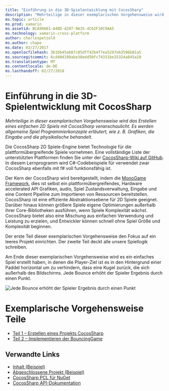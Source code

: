 ```yaml
---
title: "Einführung in die 3D-Spielentwicklung mit CocosSharp"
description: "Mehrteilige in dieser exemplarischen Vorgehensweise wird das Erstellen eines einfachen 2D Spiels mit CocosSharp veranschaulicht. Es werden allgemeine Spiel Programmierkonzepte erläutert, wie z. B. Grafiken, die Eingabe und die physikalische behandelt."
ms.topic: article
ms.prod: xamarin
ms.assetid: BCA99A61-A48D-4207-9A35-4C62F10C9AA5
ms.technology: xamarin-cross-platform
author: charlespetzold
ms.author: chape
ms.date: 03/27/2017
ms.openlocfilehash: 3b1bb45ab87c85dff42b4f7ea5297eb3596b81a5
ms.sourcegitcommit: 6cd40d190abe38edd50fc74331be15324a845a28
ms.translationtype: MT
ms.contentlocale: de-DE
ms.lasthandoff: 02/27/2018
---
```

# <a name="introduction-to-game-development-with-cocossharp"></a>Einführung in die 3D-Spielentwicklung mit CocosSharp

_Mehrteilige in dieser exemplarischen Vorgehensweise wird das Erstellen eines einfachen 2D Spiels mit CocosSharp veranschaulicht. Es werden allgemeine Spiel Programmierkonzepte erläutert, wie z. B. Grafiken, die Eingabe und die physikalische behandelt._

Die CocosSharp 2D Spiele-Engine bietet Technologie für die plattformübergreifende Spiele vornehmen. Eine vollständige Liste der unterstützten Plattformen finden Sie unter der [CocosSharp-Wiki auf GitHub](https://github.com/mono/CocosSharp/wiki). In diesem Lernprogramm wird C#-Codebeispiele für verwendet zwar CocosSharp ebenfalls mit f# voll funktionsfähig ist.

Der Kern der CocosSharp wird bereitgestellt, indem die [MonoGame Framework](http://www.monogame.net/), dies ist selbst ein plattformübergreifendes, Hardware accelerated API Grafiken, audio, Spiel Zustandsverwaltung, Eingabe und eine Content Pipeline zum Importieren von Ressourcen bereitstellen. CocosSharp ist eine effiziente Abstraktionsebene für 2D Spiele geeignet. Darüber hinaus können größere Spiele eigene Optimierungen außerhalb ihrer Core-Bibliotheken ausführen, wenn Spiele Komplexität wächst. CocosSharp bietet also eine Mischung aus einfachen Verwendung und Leistung zu erzielen, und Entwickler können schnell ohne Spiel Größe und Komplexität beginnen.

Der erste Teil dieser exemplarischen Vorgehensweise den Fokus auf ein leeres Projekt einrichten.  Der zweite Teil deckt alle unsere Spiellogik schreiben. 

Am Ende dieser exemplarischen Vorgehensweise wird es ein einfaches Spiel erstellt haben, in denen die Player-Ziel ist es in den Hintergrund einer Paddel horizontal um zu verhindern, dass eine Kugel zurück, die sich außerhalb des Bildschirms. Jede Bounce erhöht der Spieler Ergebnis durch einen Punkt.

![](images/image1.png "Jede Bounce erhöht der Spieler Ergebnis durch einen Punkt")

# <a name="walkthrough-parts"></a>Exemplarische Vorgehensweise Teile

* [Teil 1 – Erstellen eines Projekts CocosSharp](~/graphics-games/cocossharp/first-game/part1.md)
* [Teil 2 – Implementieren der BouncingGame](~/graphics-games/cocossharp/first-game/part2.md)

## <a name="related-links"></a>Verwandte Links

- [Inhalt (Beispiel)](https://github.com/xamarin/mobile-samples/blob/master/BouncingGame/Resources/Content.zip?raw=true)
- [Abgeschlossene Projekt (Beispiel)](https://developer.xamarin.com/samples/mobile/BouncingGame/)
- [CocosSharp PCL für NuGet](http://www.nuget.org/packages/CocosSharp.PCL.Shared/)
- [CocosSharp API-Dokumentation](http://developer.xamarin.comhttps://developer.xamarin.com/api/namespace/CocosSharp/)
